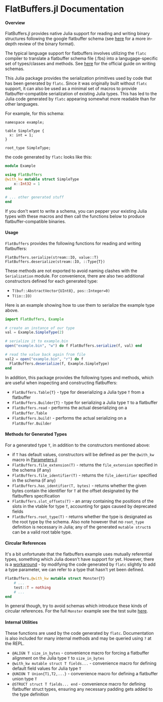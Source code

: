 # FlatBuffers.jl Documentation

#### Overview
FlatBuffers.jl provides native Julia support for reading and writing binary structures following the google flatbuffer schema (see [here](https://google.github.io/flatbuffers/flatbuffers_internals.html) for a more in-depth review of the binary format).

The typical language support for flatbuffers involves utilizing the `flatc` compiler to translate a flatbuffer schema file (.fbs) into a langugage-specific set of types/classes and methods. See [here](https://google.github.io/flatbuffers/flatbuffers_guide_writing_schema.html) for the official guide on writing schemas.

This Julia package provides the serialization primitives used by code that has been generated by `flatc`. Since it was originally built without `flatc` support, it can also be used as a minimal set of macros to provide flatbuffer-compatible serialization of existing Julia types. This has led to the Julia code generated by `flatc` appearing somewhat more readable than for other languages.

For example, for this schema:
```
namespace example;

table SimpleType {
  x: int = 1;
}

root_type SimpleType;
```
the code generated by `flatc` looks like this:
```julia
module Example

using FlatBuffers
@with_kw mutable struct SimpleType
    x::Int32 = 1
end

# ... other generated stuff
end
```
If you don't want to write a schema, you can pepper your existing Julia types
with these macros and then call the functions below to produce flatbuffer-compatible
binaries.

#### Usage
`FlatBuffers` provides the following functions for reading and writing flatbuffers:
```
FlatBuffers.serialize(stream::IO, value::T) 
FlatBuffers.deserialize(stream::IO, ::Type{T})
```
These methods are not exported to avoid naming clashes with the `Serialization` module.
For convenience, there are also two additional constructors defined for each generated type:
* `T(buf::AbstractVector{UInt8}, pos::Integer=0)`
* `T(io::IO)`

Here is an example showing how to use them to serialize the example type above.
```julia
import FlatBuffers, Example

# create an instance of our type
val = Example.SimpleType(2)

# serialize it to example.bin
open("example.bin", "w") do f FlatBuffers.serialize(f, val) end

# read the value back again from file
val2 = open("example.bin", "r") do f
  FlatBuffers.deserialize(f, Example.SimpleType)
end
```
In addition, this package provides the following types and methods, which are useful
when inspecting and constructing flatbuffers:
* `FlatBuffers.Table{T}` - type for deserializing a Julia type `T` from a flatbuffer
* `FlatBuffers.Builder{T}` - type for serializing a Julia type `T` to a flatbuffer
* `FlatBuffers.read` - performs the actual deserializing on a `FlatBuffer.Table`
* `FlatBuffers.build!` - performs the actual serializing on a `FlatBuffer.Builder`

#### Methods for Generated Types
For a generated type `T`, in addition to the constructors mentioned above:
* if `T` has default values, constructors will be defined as per the `@with_kw` macro in [Parameters.jl](https://github.com/mauro3/Parameters.jl)
* `FlatBuffers.file_extension(T)` - returns the `file_extension` specified in the schema (if any)
* `FlatBuffers.file_identifier(T)` - returns the `file_identifier` specified in the schema (if any)
* `FlatBuffers.has_identifier(T, bytes)` - returns whether the given bytes contain the identifier for `T` at the offset designated by the flatbuffers specification
* `FlatBuffers.slot_offsets(T)` - an array containing the positions of the slots in the vtable for type `T`, accounting for gaps caused by deprecated fields
* `FlatBuffers.root_type(T)` - returns whether the type is designated as the root type by the schema. Also note however that no `root_type` definition is necessary in Julia; any of the generated `mutable struct`s can be a valid root table type.

#### Circular References
It's a bit unfortunate that the flatbuffers example uses mutually referential types, something which Julia doesn't have support for yet.
However, there is a [workaround](https://github.com/JuliaLang/julia/issues/269#issuecomment-68421745) - by modifying the
code generated by `flatc` slightly to add a type parameter, we can refer to a type that hasn't yet been defined.
```julia
FlatBuffers.@with_kw mutable struct Monster{T}
    # ...
    test::T = nothing
    # ...
end
```
In general though, try to avoid schemas which introduce these kinds of circular references.
For the full `Monster` example see the test suite [here](https://github.com/JuliaData/FlatBuffers.jl/blob/master/test/MyGame/Example/Monster.jl).

#### Internal Utilities
These functions are used by the code generated by `flatc`. Documentation is also included for many
internal methods and may be queried using `?` at the REPL.
* `@ALIGN T size_in_bytes` - convenience macro for forcing a flatbuffer alignment on the Julia type `T` to `size_in_bytes`
* `@with_kw mutable struct T fields...` - convenience macro for defining default field values for Julia type `T`
* `@UNION T Union{T1,T2,...}` - convenience macro for defining a flatbuffer union type `T`
* `@STRUCT struct T fields... end` - convenience macro for defining flatbuffer struct types, ensuring any necessary padding gets added to the type definition

